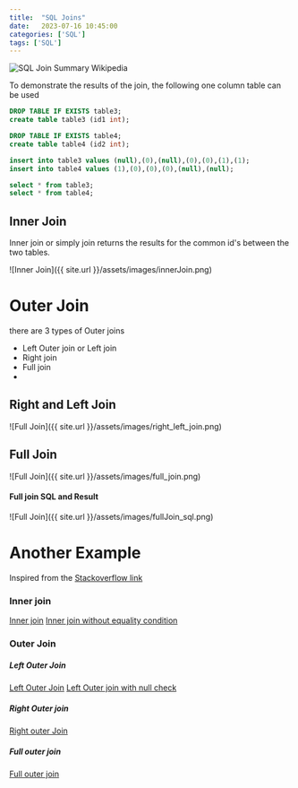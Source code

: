 ```yaml
---
title:  "SQL Joins"
date:   2023-07-16 10:45:00
categories: ['SQL']
tags: ['SQL']
---
```


![SQL Join Summary Wikipedia](https://upload.wikimedia.org/wikipedia/commons/9/9d/SQL_Joins.svg)

To demonstrate the results of the join, the following one column table can be used

```sql
DROP TABLE IF EXISTS table3;
create table table3 (id1 int);

DROP TABLE IF EXISTS table4;
create table table4 (id2 int);

insert into table3 values (null),(0),(null),(0),(0),(1),(1);
insert into table4 values (1),(0),(0),(0),(null),(null);

select * from table3;
select * from table4;
```

## Inner Join

Inner join or simply join returns the results for the common id's between the two tables.

![Inner Join]({{ site.url }}/assets/images/innerJoin.png)

# Outer Join

there are 3 types of Outer joins
* Left Outer join or Left join
* Right join
* Full join
* 
## Right and Left Join

![Full Join]({{ site.url }}/assets/images/right_left_join.png)


## Full Join


![Full Join]({{ site.url }}/assets/images/full_join.png)

#### Full join SQL and Result

![Full Join]({{ site.url }}/assets/images/fullJoin_sql.png)


# Another Example

Inspired from the [Stackoverflow link](https://stackoverflow.com/questions/13997365/sql-joins-as-venn-diagram)

### Inner join 
[Inner join](http://sqlfiddle.com/#!17/f55b6d/1)
[Inner join without equality condition](http://sqlfiddle.com/#!17/f55b6d/5)

### Outer Join

##### Left Outer Join
[Left Outer Join](http://sqlfiddle.com/#!17/f55b6d/6)
[Left Outer join with null check](http://sqlfiddle.com/#!17/f55b6d/7)

##### Right Outer join
[Right outer Join](http://sqlfiddle.com/#!17/f55b6d/8)

##### Full outer join
[Full outer join](http://sqlfiddle.com/#!17/f55b6d/9)